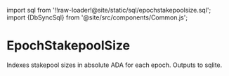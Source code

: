 import sql from '!!raw-loader!@site/static/sql/epochstakepoolsize.sql';
import {DbSyncSql} from '@site/src/components/Common.js';

# EpochStakepoolSize

Indexes stakepool sizes in absolute ADA for each epoch. Outputs to sqlite.

<DbSyncSql sql={sql} />
